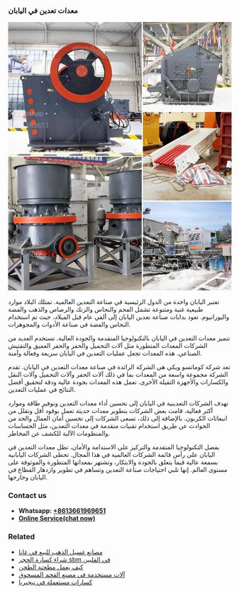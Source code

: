 <h3>معدات تعدين في اليابان</h3><img src='1701854219.jpg' alt=''><p>تعتبر اليابان واحدة من الدول الرئيسية في صناعة التعدين العالمية. تمتلك البلاد موارد طبيعية غنية ومتنوعة تشمل الفحم والنحاس والزنك والرصاص والذهب والفضة واليورانيوم. تعود بدايات صناعة تعدين اليابان إلى ألفي عام قبل الميلاد، حيث تم استخدام النحاس والفضة في صناعة الأدوات والمجوهرات.</p><p>تتميز معدات التعدين في اليابان بالتكنولوجيا المتقدمة والجودة العالية. تستخدم العديد من الشركات المعدات المتطورة مثل آلات التحميل والحفر والحفر العميق والتفتيش الصناعي. هذه المعدات تجعل عمليات التعدين في اليابان سريعة وفعالة وآمنة.</p><p>تعد شركة كوماتسو ويكي هي الشركة الرائدة في صناعة معدات التعدين في اليابان. تقدم الشركة مجموعة واسعة من المعدات بما في ذلك آلات الحفر وآلات التحميل وآلات النقل والكسارات والأجهزة الثقيلة الأخرى. تعمل هذه المعدات بجودة عالية ودقة لتحقيق أفضل النتائج في عمليات التعدين.</p><p>تهدف الشركات التعدينية في اليابان إلى تحسين أداء معدات التعدين وتوفير طاقة وموارد أكثر فعالية. قامت بعض الشركات بتطوير معدات حديثة تعمل بوقود أقل وتقلل من انبعاثات الكربون. بالإضافة إلى ذلك، تسعى الشركات إلى تحسين أمان العمال والحد من الحوادث عن طريق استخدام تقنيات متقدمة في معدات التعدين، مثل الحساسات والمنظومات الآلية للكشف عن المخاطر.</p><p>بفضل التكنولوجيا المتقدمة والتركيز على الاستدامة والأمان، تظل معدات التعدين في اليابان على رأس قائمة الشركات العالمية في هذا المجال. تحظى الشركات اليابانية بسمعة عالية فيما يتعلق بالجودة والابتكار، وتشتهر بمعداتها المتطورة والموثوقة على مستوى العالم. إنها تلبي احتياجات صناعة التعدين وتساهم في تطوير وازدهار القطاع في اليابان وخارجها.</p><h3>Contact us</h3><ul><li><strong>Whatsapp:&nbsp;<a href="https://wa.me/8613661969651">+8613661969651</a></strong></li><li><a href="https://swt.shibang-china.com/?git&amp;zhl&amp;معدات تعدين في اليابان"><strong>Online Service(chat now)</strong></a></li></ul><h3>Related</h3><ul><li><a href='مصانع غسيل الذهب للبيع في غانا.md'>مصانع غسيل الذهب للبيع في غانا</a></li><li><a href='شراء كسارة الحجر sbm في الفلبين.md'>شراء كسارة الحجر sbm في الفلبين</a></li><li><a href='كيف يعمل مطحنة الطحن.md'>كيف يعمل مطحنة الطحن</a></li><li><a href='آلات مستخدمة في مصنع الفحم المسحوق.md'>آلات مستخدمة في مصنع الفحم المسحوق</a></li><li><a href='كسارات مستعملة في نيجيريا.md'>كسارات مستعملة في نيجيريا</a></li></ul>